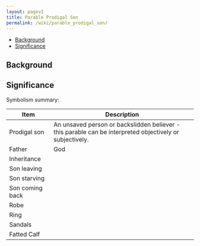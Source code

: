 ```yaml
---
layout: pagev2
title: Parable Prodigal Son
permalink: /wiki/parable_prodigal_son/
---
```

- [Background](#background)
- [Significance](#significance)

## Background

## Significance

Symbolism summary:

| Item | Description |
| --- | --- |
| Prodigal son | An unsaved person or backslidden believer - this parable can be interpreted objectively or subjectively. |
| Father | God |
| Inheritance | |
| Son leaving | |
| Son starving | | 
| Son coming back | |
| Robe | |
| Ring | |
| Sandals | | 
| Fatted Calf | |
